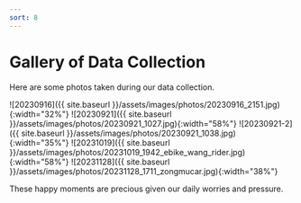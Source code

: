 ```yaml
---
sort: 8
---
```


# Gallery of Data Collection

Here are some photos taken during our data collection.

![20230916]({{ site.baseurl }}/assets/images/photos/20230916_2151.jpg){:width="32%"}
![20230921]({{ site.baseurl }}/assets/images/photos/20230921_1027.jpg){:width="58%"}
![20230921-2]({{ site.baseurl }}/assets/images/photos/20230921_1038.jpg){:width="35%"}
![20231019]({{ site.baseurl }}/assets/images/photos/20231019_1942_ebike_wang_rider.jpg){:width="58%"}
![20231128]({{ site.baseurl }}/assets/images/photos/20231128_1711_zongmucar.jpg){:width="38%"}

These happy moments are precious given our daily worries and pressure.